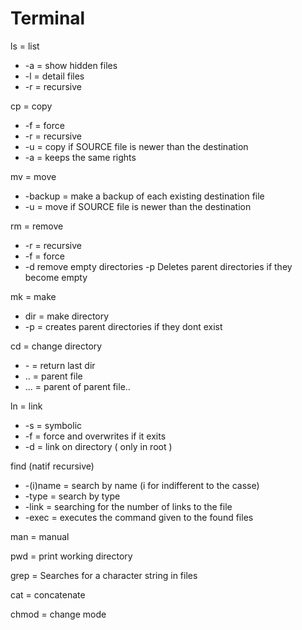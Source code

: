 # Terminal

ls = list
 * -a = show hidden files
 * -l = detail files
 * -r = recursive

cp = copy
 * -f = force
 * -r = recursive
 * -u = copy if SOURCE file is newer than the destination
 * -a = keeps the same rights

mv = move
 * -backup = make a backup of each existing destination file 
 * -u = move if SOURCE file is newer than the destination

rm = remove
 * -r = recursive
 * -f = force
 * -d remove empty directories -p Deletes parent directories if they become empty

mk = make
 * dir = make directory
 * -p = creates parent directories if they dont exist

cd = change directory
 * *-* = return last dir
 * .. = parent file
 * ... = parent of parent file..

ln = link
 * -s = symbolic
 * -f = force and overwrites if it exits
 * -d = link on directory ( only in root )

find (natif recursive)
 * -(i)name = search by name (i for indifferent to the casse)
 * -type = search by type
 * -link = searching for the number of links to the file
 * -exec = executes the command given to the found files

man = manual

pwd = print working directory

grep = Searches for a character string in files 

cat = concatenate

chmod = change mode
